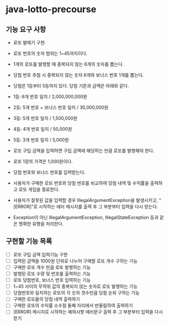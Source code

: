 # java-lotto-precourse

## 기능 요구 사항

- 로또 발매기 구현.

- 로또 번호의 숫자 범위는 1~45까지이다.
- 1개의 로또를 발행할 때 중복되지 않는 6개의 숫자를 뽑는다.
- 당첨 번호 추첨 시 중복되지 않는 숫자 6개와 보너스 번호 1개를 뽑는다.
- 당첨은 1등부터 5등까지 있다. 당첨 기준과 금액은 아래와 같다.
- 1등: 6개 번호 일치 / 2,000,000,000원
- 2등: 5개 번호 + 보너스 번호 일치 / 30,000,000원
- 3등: 5개 번호 일치 / 1,500,000원
- 4등: 4개 번호 일치 / 50,000원
- 5등: 3개 번호 일치 / 5,000원
- 로또 구입 금액을 입력하면 구입 금액에 해당하는 만큼 로또를 발행해야 한다.
- 로또 1장의 가격은 1,000원이다.
- 당첨 번호와 보너스 번호를 입력받는다.
- 사용자가 구매한 로또 번호와 당첨 번호를 비교하여 당첨 내역 및 수익률을 출력하고 로또 게임을 종료한다.
- 사용자가 잘못된 값을 입력할 경우 IllegalArgumentException을 발생시키고, "[ERROR]"로 시작하는 에러 메시지를 출력 후 그 부분부터 입력을 다시 받는다.
- Exception이 아닌 IllegalArgumentException, IllegalStateException 등과 같은 명확한 유형을 처리한다.


## 구현할 기능 목록
- [ ] 로또 구입 금액 입력기능 구현
- [ ] 입력된 금액을 1000원 단위로 나누어 구매할 로또 개수 구하는 기능
- [ ] 구매한 로또 개수 만큼 로또 발행하는 기능
- [ ] 발행된 로또 수량 및 번호를 출력하는 기능
- [ ] 로또 당첨번호, 보너스 번호 입력하는 기능
- [ ] 1~45 사이의 무작위 값의 중복되지 않는 숫자로 로또 발행하는 기능
- [ ] 당첨번호와 일치하는 로또의 각 숫자 갯수만큼 당첨 순위 구하는 기능
- [ ] 구매한 로또들의 당첨 내역 출력하기
- [ ] 구매한 로또의 수익률 소수점 둘째 자리에서 반올림하여 출력하기
- [ ] [ERROR] 메시지로 시작하는 예외사항 에러문구 출력 후 그 부분부터 입력을 다시 받기

